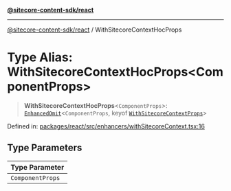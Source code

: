 [**@sitecore-content-sdk/react**](../README.md)

***

[@sitecore-content-sdk/react](../README.md) / WithSitecoreContextHocProps

# Type Alias: WithSitecoreContextHocProps\<ComponentProps\>

> **WithSitecoreContextHocProps**\<`ComponentProps`\>: [`EnhancedOmit`](EnhancedOmit.md)\<`ComponentProps`, keyof [`WithSitecoreContextProps`](../interfaces/WithSitecoreContextProps.md)\>

Defined in: [packages/react/src/enhancers/withSitecoreContext.tsx:16](https://github.com/Sitecore/xmc-jss-dev/blob/3310bf85cd80a18385c6608a4a61e0c1446ff89e/packages/react/src/enhancers/withSitecoreContext.tsx#L16)

## Type Parameters

| Type Parameter |
| ------ |
| `ComponentProps` |

